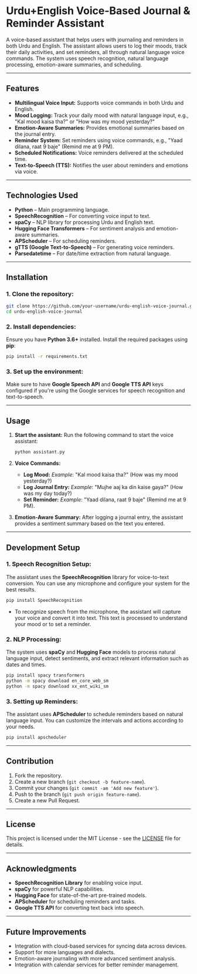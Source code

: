 # **Urdu+English Voice-Based Journal & Reminder Assistant**

A voice-based assistant that helps users with journaling and reminders in both Urdu and English. The assistant allows users to log their moods, track their daily activities, and set reminders, all through natural language voice commands. The system uses speech recognition, natural language processing, emotion-aware summaries, and scheduling.

---

## **Features**

* **Multilingual Voice Input:** Supports voice commands in both Urdu and English.
* **Mood Logging:** Track your daily mood with natural language input, e.g., "Kal mood kaisa tha?" or "How was my mood yesterday?"
* **Emotion-Aware Summaries:** Provides emotional summaries based on the journal entry.
* **Reminder System:** Set reminders using voice commands, e.g., "Yaad dilana, raat 9 baje" (Remind me at 9 PM).
* **Scheduled Notifications:** Voice reminders delivered at the scheduled time.
* **Text-to-Speech (TTS):** Notifies the user about reminders and emotions via voice.

---

## **Technologies Used**

* **Python** – Main programming language.
* **SpeechRecognition** – For converting voice input to text.
* **spaCy** – NLP library for processing Urdu and English text.
* **Hugging Face Transformers** – For sentiment analysis and emotion-aware summaries.
* **APScheduler** – For scheduling reminders.
* **gTTS (Google Text-to-Speech)** – For generating voice reminders.
* **Parsedatetime** – For date/time extraction from natural language.

---

## **Installation**

### 1. Clone the repository:

```bash
git clone https://github.com/your-username/urdu-english-voice-journal.git
cd urdu-english-voice-journal
```

### 2. Install dependencies:

Ensure you have **Python 3.6+** installed. Install the required packages using **pip**:

```bash
pip install -r requirements.txt
```

### 3. Set up the environment:

Make sure to have **Google Speech API** and **Google TTS API** keys configured if you're using the Google services for speech recognition and text-to-speech.

---

## **Usage**

1. **Start the assistant:**
   Run the following command to start the voice assistant:

   ```bash
   python assistant.py
   ```

2. **Voice Commands:**

   * **Log Mood:**
     *Example*: "Kal mood kaisa tha?" (How was my mood yesterday?)
   * **Log Journal Entry:**
     *Example*: "Mujhe aaj ka din kaise gaya?" (How was my day today?)
   * **Set Reminder:**
     *Example*: "Yaad dilana, raat 9 baje" (Remind me at 9 PM).

3. **Emotion-Aware Summary:**
   After logging a journal entry, the assistant provides a sentiment summary based on the text you entered.

---

## **Development Setup**

### 1. Speech Recognition Setup:

The assistant uses the **SpeechRecognition** library for voice-to-text conversion. You can use any microphone and configure your system for the best results.

```bash
pip install SpeechRecognition
```

* To recognize speech from the microphone, the assistant will capture your voice and convert it into text. This text is processed to understand your mood or to set a reminder.

### 2. NLP Processing:

The system uses **spaCy** and **Hugging Face** models to process natural language input, detect sentiments, and extract relevant information such as dates and times.

```bash
pip install spacy transformers
python -m spacy download en_core_web_sm
python -m spacy download xx_ent_wiki_sm
```

### 3. Setting up Reminders:

The assistant uses **APScheduler** to schedule reminders based on natural language input. You can customize the intervals and actions according to your needs.

```bash
pip install apscheduler
```

---

## **Contribution**

1. Fork the repository.
2. Create a new branch (`git checkout -b feature-name`).
3. Commit your changes (`git commit -am 'Add new feature'`).
4. Push to the branch (`git push origin feature-name`).
5. Create a new Pull Request.

---

## **License**

This project is licensed under the MIT License - see the [LICENSE](LICENSE) file for details.

---

## **Acknowledgments**

* **SpeechRecognition Library** for enabling voice input.
* **spaCy** for powerful NLP capabilities.
* **Hugging Face** for state-of-the-art pre-trained models.
* **APScheduler** for scheduling reminders and tasks.
* **Google TTS API** for converting text back into speech.

---

## **Future Improvements**

* Integration with cloud-based services for syncing data across devices.
* Support for more languages and dialects.
* Emotion-aware journaling with more advanced sentiment analysis.
* Integration with calendar services for better reminder management.

